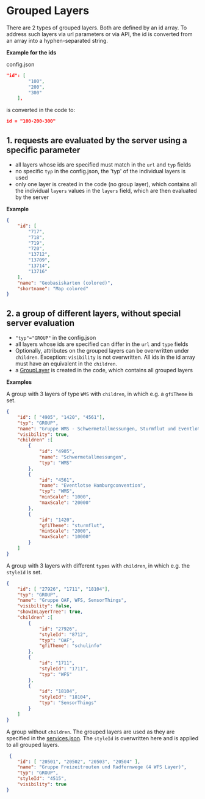 # Grouped Layers

There are 2 types of grouped layers. Both are defined by an id array.
To address such layers via url parameters or via API, the id is converted from an array into a hyphen-separated string.

**Example for the ids**

config.json
```json
"id": [
        "100",
        "200",
        "300"
    ],
```
is converted in the code to:
```json
id = "100-200-300"
```

## 1. requests are evaluated by the server using a specific parameter
- all layers whose ids are specified must match in the `url` and `typ` fields
- no specific `typ` in the config.json, the 'typ' of the individual layers is used
- only one layer is created in the code (no group layer), which contains all the individual `layers` values in the `layers` field, which are then evaluated by the server

**Example**

```json
{
    "id": [
        "717",
        "718",
        "719",
        "720",
        "13712",
        "13709",
        "13714",
        "13716"
    ],          
    "name": "Geobasiskarten (colored)",
    "shortname": "Map colored"
}
```


## 2. a group of different layers, without special server evaluation
- `"typ"="GROUP"` in the config.json
- all layers whose ids are specified can differ in the `url` and `type` fields
- Optionally, attributes on the grouped layers can be overwritten under `children`. Exception: `visibility` is not overwritten. All ids in the id array must have an equivalent in the `children`. 
- a [GroupLayer](https://openlayers.org/en/latest/apidoc/module-ol_layer_Group-LayerGroup.html) is created in the code, which contains all grouped layers

**Examples**

A group with 3 layers of type `WMS` with `children`, in which e.g. a `gfiTheme` is set.

```json
{ 
    "id": [ "4905", "1420", "4561"], 
    "typ": "GROUP",
    "name": "Gruppe WMS - Schwermetallmessungen, Sturmflut und Eventlotse",
    "visibility": true,
    "children" :[
        {
            "id": "4905",
            "name": "Schwermetallmessungen",
            "typ": "WMS"
        },
        {
            "id": "4561",
            "name": "Eventlotse Hamburgconvention",
            "typ": "WMS",
            "minScale": "1000",
            "maxScale": "20000"
        },
        {
            "id": "1420",
            "gfiTheme": "sturmflut",
            "minScale": "2000",
            "maxScale": "10000"
        }
    ]
}
```

A group with 3 layers with different `types` with `children`, in which e.g. the `styleId` is set.

```json
{ 
    "id": [ "27926", "1711", "18104"], 
    "typ": "GROUP",
    "name": "Gruppe OAF, WFS, SensorThings",
    "visibility": false,
    "showInLayerTree": true,
    "children" :[
        {
            "id": "27926",
            "styleId": "8712",
            "typ": "OAF",
            "gfiTheme": "schulinfo"
        },
        {
            "id": "1711",
            "styleId": "1711",
            "typ": "WFS"
        },
        {
            "id": "18104",
            "styleId": "18104",
            "typ": "SensorThings"
        }
    ]
}
```
A group without `children`. The grouped layers are used as they are specified in the [services.json](../User/Global-Config/services.json.md).
The `styleId` is overwritten here and is applied to all grouped layers.

```json
 {
    "id": [ "20501", "20502", "20503", "20504" ],
    "name": "Gruppe Freizeitrouten und Radfernwege (4 WFS Layer)",
    "typ": "GROUP",
    "styleId": "4515",
    "visibility": true
}
```            